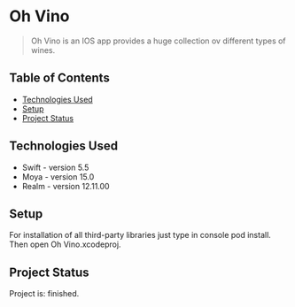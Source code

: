 # Oh Vino
> Oh Vino is an IOS app provides a huge collection ov different types of wines.


## Table of Contents
* [Technologies Used](#technologies-used)
* [Setup](#setup)
* [Project Status](#project-status)
<!-- * [License](#license) -->


## Technologies Used
- Swift - version 5.5
- Moya - version 15.0
- Realm - version 12.11.00


## Setup
For installation of all third-party libraries just type in console pod install. Then open Oh Vino.xcodeproj.


## Project Status
Project is: finished.


<!-- Optional -->
<!-- ## License -->
<!-- This project is open source and available under the [... License](). -->

<!-- You don't have to include all sections - just the one's relevant to your project -->

